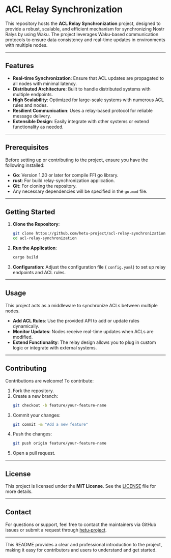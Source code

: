 
# ACL Relay Synchronization

This repository hosts the **ACL Relay Synchronization** project, designed to provide a robust, scalable, and efficient mechanism for synchronizing Nostr Ralys by using Waku. The project leverages Waku-based communication protocols to ensure data consistency and real-time updates in environments with multiple nodes.

---

## Features

- **Real-time Synchronization**: Ensure that ACL updates are propagated to all nodes with minimal latency.  
- **Distributed Architecture**: Built to handle distributed systems with multiple endpoints.  
- **High Scalability**: Optimized for large-scale systems with numerous ACL rules and nodes.  
- **Resilient Communication**: Uses a relay-based protocol for reliable message delivery.  
- **Extensible Design**: Easily integrate with other systems or extend functionality as needed.  

---

## Prerequisites

Before setting up or contributing to the project, ensure you have the following installed:  

- **Go**: Version 1.20 or later for compile FFI go library.
- **rust**: For build relay-synchronization application.
- **Git**: For cloning the repository.  
- Any necessary dependencies will be specified in the `go.mod` file.  

---

## Getting Started

1. **Clone the Repository**:
   ```bash
   git clone https://github.com/hetu-project/acl-relay-synchronization.git
   cd acl-relay-synchronization
   ```

2. **Run the Application**:
   ```bash
   cargo build
   ```

3. **Configuration**:
   Adjust the configuration file ( `config.yaml`) to set up relay endpoints and ACL rules.

---

## Usage

This project acts as a middleware to synchronize ACLs between multiple nodes.  

- **Add ACL Rules**: Use the provided API to add or update rules dynamically.  
- **Monitor Updates**: Nodes receive real-time updates when ACLs are modified.  
- **Extend Functionality**: The relay design allows you to plug in custom logic or integrate with external systems.  

---

## Contributing

Contributions are welcome! To contribute:  

1. Fork the repository.  
2. Create a new branch:
   ```bash
   git checkout -b feature/your-feature-name
   ```
3. Commit your changes:
   ```bash
   git commit -m "Add a new feature"
   ```
4. Push the changes:
   ```bash
   git push origin feature/your-feature-name
   ```
5. Open a pull request.  

---

## License

This project is licensed under the **MIT License**. See the [LICENSE](./LICENSE) file for more details.

---

## Contact

For questions or support, feel free to contact the maintainers via GitHub issues or submit a request through [hetu-project](https://github.com/hetu-project).  

---

This README provides a clear and professional introduction to the project, making it easy for contributors and users to understand and get started.

